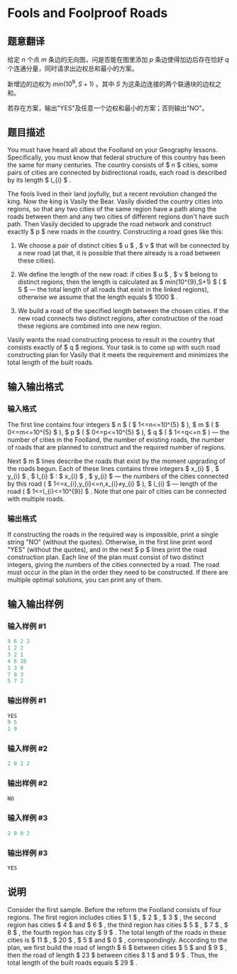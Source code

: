 # Fools and Foolproof Roads

## 题意翻译

给定 $n$ 个点 $m$ 条边的无向图，问是否能在图里添加 $p$ 条边使得加边后存在恰好 $q$ 个连通分量，同时请求出边权总和最小的方案。

新增边的边权为 $min(10^{9}, S+1)$ 。其中 $S$ 为这条边连接的两个联通块的边权之和。

若存在方案，输出"YES"及任意一个边权和最小的方案；否则输出"NO"。

## 题目描述

You must have heard all about the Foolland on your Geography lessons. Specifically, you must know that federal structure of this country has been the same for many centuries. The country consists of $ n $ cities, some pairs of cities are connected by bidirectional roads, each road is described by its length $ l_{i} $ .

The fools lived in their land joyfully, but a recent revolution changed the king. Now the king is Vasily the Bear. Vasily divided the country cities into regions, so that any two cities of the same region have a path along the roads between them and any two cities of different regions don't have such path. Then Vasily decided to upgrade the road network and construct exactly $ p $ new roads in the country. Constructing a road goes like this:

1. We choose a pair of distinct cities $ u $ , $ v $ that will be connected by a new road (at that, it is possible that there already is a road between these cities).

2. We define the length of the new road: if cities $ u $ , $ v $ belong to distinct regions, then the length is calculated as $ min(10^{9},S+1) $ ( $ S $ — the total length of all roads that exist in the linked regions), otherwise we assume that the length equals $ 1000 $ .

3. We build a road of the specified length between the chosen cities. If the new road connects two distinct regions, after construction of the road these regions are combined into one new region.

Vasily wants the road constructing process to result in the country that consists exactly of $ q $ regions. Your task is to come up with such road constructing plan for Vasily that it meets the requirement and minimizes the total length of the built roads.

## 输入输出格式

### 输入格式

The first line contains four integers $ n $ ( $ 1<=n<=10^{5} $ ), $ m $ ( $ 0<=m<=10^{5} $ ), $ p $ ( $ 0<=p<=10^{5} $ ), $ q $ ( $ 1<=q<=n $ ) — the number of cities in the Foolland, the number of existing roads, the number of roads that are planned to construct and the required number of regions.

Next $ m $ lines describe the roads that exist by the moment upgrading of the roads begun. Each of these lines contains three integers $ x_{i} $ , $ y_{i} $ , $ l_{i} $ : $ x_{i} $ , $ y_{i} $ — the numbers of the cities connected by this road ( $ 1<=x_{i},y_{i}<=n,x_{i}≠y_{i} $ ), $ l_{i} $ — length of the road ( $ 1<=l_{i}<=10^{9}) $ . Note that one pair of cities can be connected with multiple roads.

### 输出格式

If constructing the roads in the required way is impossible, print a single string "NO" (without the quotes). Otherwise, in the first line print word "YES" (without the quotes), and in the next $ p $ lines print the road construction plan. Each line of the plan must consist of two distinct integers, giving the numbers of the cities connected by a road. The road must occur in the plan in the order they need to be constructed. If there are multiple optimal solutions, you can print any of them.

## 输入输出样例

### 输入样例 #1

```cpp
9 6 2 2
1 2 2
3 2 1
4 6 20
1 3 8
7 8 3
5 7 2

```
### 输出样例 #1

```cpp
YES
9 5
1 9

```
### 输入样例 #2

```cpp
2 0 1 2

```
### 输出样例 #2

```cpp
NO

```
### 输入样例 #3

```cpp
2 0 0 2

```
### 输出样例 #3

```cpp
YES

```
## 说明

Consider the first sample. Before the reform the Foolland consists of four regions. The first region includes cities $ 1 $ , $ 2 $ , $ 3 $ , the second region has cities $ 4 $ and $ 6 $ , the third region has cities $ 5 $ , $ 7 $ , $ 8 $ , the fourth region has city $ 9 $ . The total length of the roads in these cities is $ 11 $ , $ 20 $ , $ 5 $ and $ 0 $ , correspondingly. According to the plan, we first build the road of length $ 6 $ between cities $ 5 $ and $ 9 $ , then the road of length $ 23 $ between cities $ 1 $ and $ 9 $ . Thus, the total length of the built roads equals $ 29 $ .

